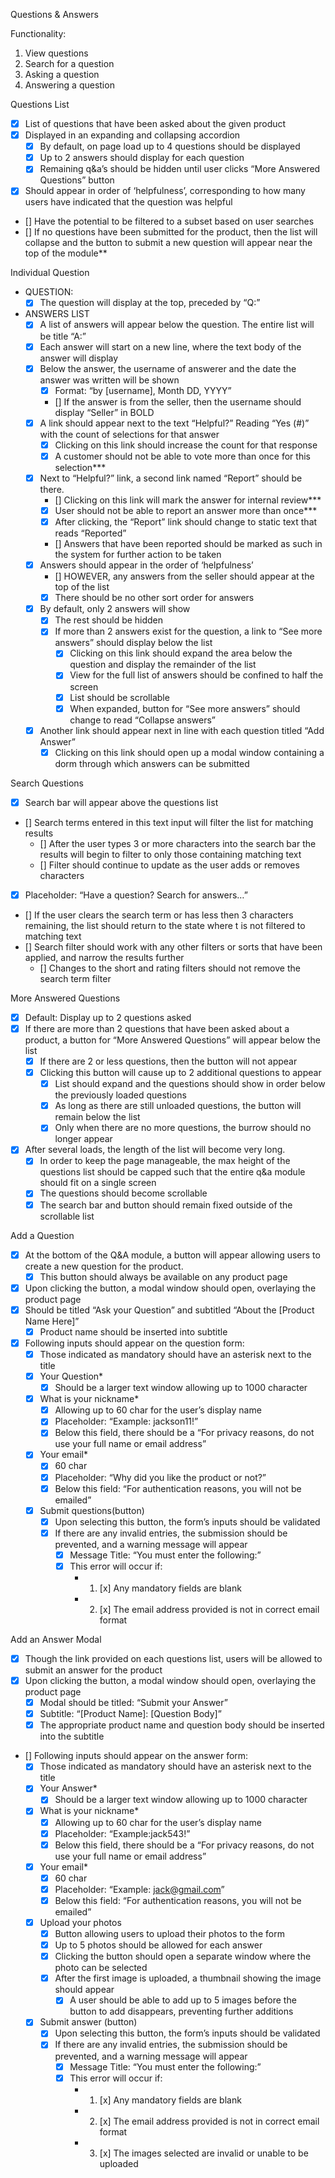 Questions & Answers

Functionality:
1. View questions
2. Search for a question
3. Asking a question
4. Answering a question

Questions List
- [x] List of questions that have been asked about the given product
- [x] Displayed in an expanding and collapsing accordion
    - [x] By default, on page load up to 4 questions should be displayed
    - [x] Up to 2 answers should display for each question
    - [x] Remaining q&a’s should be hidden until user clicks “More Answered Questions” button
- [X] Should appear in order of ‘helpfulness’, corresponding to how many users have indicated that the question was helpful
- [] Have the potential to be filtered to a subset based on user searches
- [] If no questions have been submitted for the product, then the list will collapse and the button to submit a new question will appear near the top of the module**

Individual Question
- QUESTION:
    - [x] The question will display at the top, preceded by “Q:”
- ANSWERS LIST
    - [x] A list of answers will appear below the question. The entire list will be title “A:”
    - [x] Each answer will start on a new line, where the text body of the answer will display
    - [x] Below the answer, the username of answerer and the date the answer was written will be shown
        - [x] Format: “by [username], Month DD, YYYY”
        - [] If the answer is from the seller, then the username should display “Seller” in BOLD
    - [x] A link should appear next to the text “Helpful?” Reading “Yes (#)” with the count of selections for that answer
        - [x] Clicking on this link should increase the count for that response
        - [x] A customer should not be able to vote more than once for this selection***
    - [x] Next to “Helpful?” link, a second link named “Report” should be there. 
        - [] Clicking on this link will mark the answer for internal review***
        - [x] User should not be able to report an answer more than once***
        - [x] After clicking, the “Report” link should change to static text that reads “Reported”
        - [] Answers that have been reported should be marked as such in the system for further action to be taken
    - [x] Answers should appear in the order of ‘helpfulness’
        - [] HOWEVER, any answers from the seller should appear at the top of the list
        - [x] There should be no other sort order for answers
    - [x] By default, only 2 answers will show
        - [x] The rest should be hidden
        - [x] If more than 2 answers exist for the question, a link to “See more answers” should display below the list
            - [x] Clicking on this link should expand the area below the question and display the remainder of the list
            - [x] View for the full list of answers should be confined to half the screen
            - [x] List should be scrollable 
            - [x] When expanded, button for “See more answers” should change to read “Collapse answers”
    - [x] Another link should appear next in line with each question titled “Add Answer”
        - [x] Clicking on this link should open up a modal window containing a dorm through which answers can be submitted

Search Questions
- [x] Search bar will appear above the questions list
- [] Search terms entered in this text input will filter the list for matching results
    - [] After the user types 3 or more characters into the search bar the results will begin to filter to only those containing matching text
    - [] Filter should continue to update as the user adds or removes characters
- [x] Placeholder: “Have a question? Search for answers…”
- [] If the user clears the search term or has less then 3 characters remaining, the list should return to the state where t is not filtered to matching text
- [] Search filter should work with any other filters or sorts that have been applied, and narrow the results further
    - [] Changes to the short and rating filters should not remove the search term filter

More Answered Questions
- [x] Default: Display up to 2 questions asked
- [x] If there are more than 2 questions that have been asked about a product, a button for “More Answered Questions” will appear below the list
    - [x] If there are 2 or less questions, then the button will not appear
    - [x] Clicking this button will cause up to 2 additional questions to appear
        - [x] List should expand and the questions should show in order below the previously loaded questions
        - [x] As long as there are still unloaded questions, the button will remain below the list
        - [x] Only when there are no more questions, the burrow should no longer appear
- [x] After several loads, the length of the list will become very long. 
    - [x] In order to keep the page manageable, the max height of the questions list should be capped such that the entire q&a module should fit on a single screen
    - [x] The questions should become scrollable
    - [x] The search bar and button should remain fixed outside of the scrollable list

Add a Question
- [x] At the bottom of the Q&A module, a button will appear allowing users to create a new question for the product. 
    - [x] This button should always be available on any product page
- [x] Upon clicking the button, a modal window should open, overlaying the product page
- [x] Should be titled “Ask your Question” and subtitled “About the [Product Name Here]”
    -[x] Product name should be inserted into subtitle
- [x] Following inputs should appear on the question form:
    - [x] Those indicated as mandatory should have an asterisk next to the title
    - [x] Your Question*
        - [x] Should be a larger text window allowing up to 1000 character
    - [x] What is your nickname*
        - [x] Allowing up to 60 char for the user’s display name
        - [x] Placeholder: “Example: jackson11!”
        - [x] Below this field, there should be a “For privacy reasons, do not use your full name or email address”
    - [x] Your email*
        - [x] 60 char
        - [x] Placeholder: “Why did you like the product or not?”
        - [x] Below this field: “For authentication reasons, you will not be emailed”
    - [x] Submit questions(button)
        - [x] Upon selecting this button, the form’s inputs should be validated
        - [x] If there are any invalid entries, the submission should be prevented, and a warning message will appear
            - [x] Message Title: “You must enter the following:”
            - [x] This error will occur if:
                - 1. [x] Any mandatory fields are blank
                - 2. [x] The email address provided is not in correct email format

Add an Answer Modal
- [x] Though the link provided on each questions list, users will be allowed to submit an answer for the product
- [x] Upon clicking the button, a modal window should open, overlaying the product page
    - [x] Modal should be titled: “Submit your Answer”
    - [x] Subtitle: “[Product Name]: [Question Body]”
    - [x] The appropriate product name and question body should be inserted into the subtitle
- [] Following inputs should appear on the answer form:
    - [x] Those indicated as mandatory should have an asterisk next to the title
    - [x] Your Answer*
        - [x] Should be a larger text window allowing up to 1000 character
    - [x] What is your nickname*
        - [x] Allowing up to 60 char for the user’s display name
        - [x] Placeholder: “Example:jack543!”
        - [x] Below this field, there should be a “For privacy reasons, do not use your full name or email address”
    - [x] Your email*
        - [x] 60 char
        - [x] Placeholder: “Example: jack@gmail.com”
        - [x] Below this field: “For authentication reasons, you will not be emailed”
    - [x] Upload your photos
        - [x] Button allowing users to upload their photos to the form
        - [x] Up to 5 photos should be allowed for each answer
        - [x] Clicking the button should open a separate window where the photo can be selected
        - [x] After the first image is uploaded, a thumbnail showing the image should appear
            - [x] A user should be able to add up to 5 images before the button to add disappears, preventing further additions
    - [x] Submit answer (button)
        - [x] Upon selecting this button, the form’s inputs should be validated
        - [x] If there are any invalid entries, the submission should be prevented, and a warning message will appear
            - [x] Message Title: “You must enter the following:”
            - [x] This error will occur if:
                - 1. [x] Any mandatory fields are blank
                - 2. [x] The email address provided is not in correct email format
                - 3. [x] The images selected are invalid or unable to be uploaded
